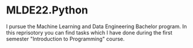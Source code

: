 # MLDE22.Python

I pursue the Machine Learning and Data Engineering Bachelor program.
In this reprisotory you can find tasks which I have done during the first semester "Introduction to Programming" course.
